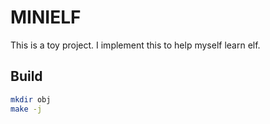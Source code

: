 # MINIELF

This is a toy project. I implement this to help myself learn elf.

## Build

```bash
mkdir obj
make -j
```